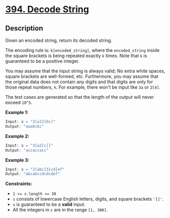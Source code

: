 # [394. Decode String](https://leetcode.com/problems/decode-string/)

## Description

Given an encoded string, return its decoded string.

The encoding rule is: `k[encoded_string]`, where the `encoded_string` inside the square brackets is being repeated exactly `k` times. Note that `k` is guaranteed to be a positive integer.

You may assume that the input string is always valid; No extra white spaces, square brackets are well-formed, etc.
Furthermore, you may assume that the original data does not contain any digits and that digits are only for those repeat numbers, `k`. For example, there won't be input like `3a` or `2[4]`.

The test cases are generated so that the length of the output will never exceed `10^5`.

**Example 1:**

```go
Input: s = "3[a]2[bc]"
Output: "aaabcbc"
```

**Example 2:**

```go
Input: s = "3[a2[c]]"
Output: "accaccacc"
```

**Example 3:**

```go
Input: s = "2[abc]3[cd]ef"
Output: "abcabccdcdcdef"
```

**Constraints:**
* `1 <= s.length <= 30`
* `s` consists of lowercase English letters, digits, and square brackets `'[]'`.
* `s` is guaranteed to be a **valid** input.
* All the integers in `s` are in the range `[1, 300]`.
